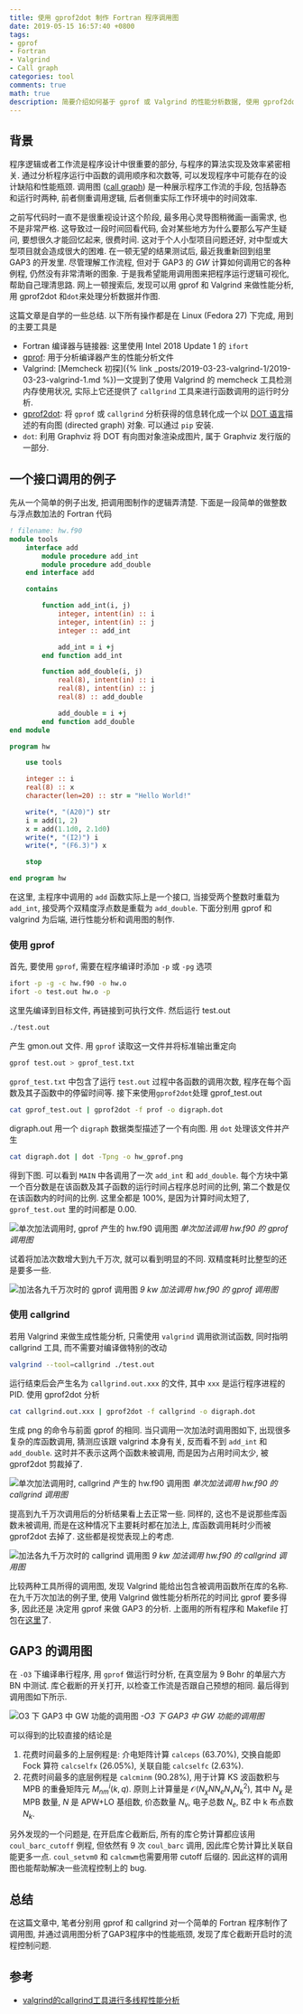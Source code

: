 ```yaml
---
title: 使用 gprof2dot 制作 Fortran 程序调用图
date: 2019-05-15 16:57:40 +0800
tags:
- gprof
- Fortran
- Valgrind
- Call graph
categories: tool
comments: true
math: true
description: 简要介绍如何基于 gprof 或 Valgrind 的性能分析数据, 使用 gprof2dot 和 Graphviz 制作 Fortran 程序的调用图, 以便对 Fortran 程序进行调试和优化.
---
```


## 背景

程序逻辑或者工作流是程序设计中很重要的部分, 与程序的算法实现及效率紧密相关.
通过分析程序运行中函数的调用顺序和次数等, 可以发现程序中可能存在的设计缺陷和性能瓶颈.
调用图 ([call graph](https://en.wikipedia.org/wiki/Call_graph)) 是一种展示程序工作流的手段, 包括静态和运行时两种, 前者侧重调用逻辑, 后者侧重实际工作环境中的时间效率.

之前写代码时一直不是很重视设计这个阶段, 最多用心灵导图稍微画一画需求, 也不是非常严格.
这导致过一段时间回看代码, 会对某些地方为什么要那么写产生疑问,
要想很久才能回忆起来, 很费时间. 这对于个人小型项目问题还好, 对中型或大型项目就会造成很大的困难.
在一顿无望的结果测试后, 最近我重新回到组里 GAP3 的开发里. 尽管理解工作流程,
但对于 GAP3 的 *GW* 计算如何调用它的各种例程, 仍然没有非常清晰的图象.
于是我希望能用调用图来把程序运行逻辑可视化, 帮助自己理清思路.
网上一顿搜索后, 发现可以用 gprof 和 Valgrind 来做性能分析, 用 gprof2dot 和`dot`来处理分析数据并作图.

这篇文章是自学的一些总结. 以下所有操作都是在 Linux (Fedora 27) 下完成, 用到的主要工具是

- Fortran 编译器与链接器: 这里使用 Intel 2018 Update 1 的 `ifort`
- [gprof](https://sourceware.org/binutils/docs/gprof/): 用于分析编译器产生的性能分析文件
- Valgrind: [Memcheck 初探]({% link _posts/2019-03-23-valgrind-1/2019-03-23-valgrind-1.md %})一文提到了使用 Valgrind 的 memcheck 工具检测内存使用状况, 实际上它还提供了 `callgrind` 工具来进行函数调用的运行时分析.
- [gprof2dot](https://github.com/jrfonseca/gprof2dot):
  将 `gprof` 或 `callgrind` 分析获得的信息转化成一个以 [DOT 语言](https://en.wikipedia.org/wiki/DOT_(graph_description_language))描述的有向图 (directed graph) 对象. 可以通过 `pip` 安装.
- `dot`: 利用 Graphviz 将 DOT 有向图对象渲染成图片, 属于 Graphviz 发行版的一部分.

## 一个接口调用的例子

先从一个简单的例子出发, 把调用图制作的逻辑弄清楚. 下面是一段简单的做整数与浮点数加法的 Fortran 代码

```fortran
! filename: hw.f90
module tools
    interface add
        module procedure add_int
        module procedure add_double
    end interface add

    contains

        function add_int(i, j)
            integer, intent(in) :: i
            integer, intent(in) :: j
            integer :: add_int

            add_int = i +j
        end function add_int

        function add_double(i, j)
            real(8), intent(in) :: i
            real(8), intent(in) :: j
            real(8) :: add_double

            add_double = i +j
        end function add_double
end module

program hw

    use tools

    integer :: i
    real(8) :: x
    character(len=20) :: str = "Hello World!"

    write(*, "(A20)") str
    i = add(1, 2)
    x = add(1.1d0, 2.1d0)
    write(*, "(I2)") i
    write(*, "(F6.3)") x

    stop

end program hw
```

在这里, 主程序中调用的 `add` 函数实际上是一个接口, 当接受两个整数时重载为 `add_int`,
接受两个双精度浮点数是重载为 `add_double`.
下面分别用 gprof 和 valgrind 为后端, 进行性能分析和调用图的制作.

### 使用 gprof

首先, 要使用 `gprof`, 需要在程序编译时添加 `-p` 或 `-pg` 选项

```bash
ifort -p -g -c hw.f90 -o hw.o
ifort -o test.out hw.o -p
```

这里先编译到目标文件, 再链接到可执行文件. 然后运行 test.out

```bash
./test.out
```

产生 gmon.out 文件. 用 `gprof` 读取这一文件并将标准输出重定向

```bash
gprof test.out > gprof_test.txt
```

`gprof_test.txt` 中包含了运行 `test.out` 过程中各函数的调用次数, 程序在每个函数及其子函数中的停留时间等.
接下来使用`gprof2dot`处理 gprof_test.out

```bash
cat gprof_test.out | gprof2dot -f prof -o digraph.dot
```

digraph.out 用一个 `digraph` 数据类型描述了一个有向图.
用 `dot` 处理该文件并产生

```bash
cat digraph.dot | dot -Tpng -o hw_gprof.png
```

得到下图. 可以看到 `MAIN` 中各调用了一次 `add_int` 和 `add_double`. 
每个方块中第一个百分数是在该函数及其子函数的运行时间占程序总时间的比例,
第二个数是仅在该函数内的时间的比例.
这里全都是 100%, 是因为计算时间太短了, `gprof_test.out` 里的时间都是 0.00.

![单次加法调用时, gprof 产生的 hw.f90 调用图](hw_gprof.png)
_单次加法调用 hw.f90 的 gprof 调用图_

试着将加法次数增大到九千万次, 就可以看到明显的不同. 双精度耗时比整型的还是要多一些.

![加法各九千万次时的 gprof 调用图](hw_9kw_gprof.png)
_9 kw 加法调用 hw.f90 的 gprof 调用图_

### 使用 callgrind

若用 Valgrind 来做生成性能分析, 只需使用 `valgrind` 调用欲测试函数,
同时指明 callgrind 工具, 而不需要对编译做特别的改动

```bash
valgrind --tool=callgrind ./test.out
```

运行结束后会产生名为 `callgrind.out.xxx` 的文件, 其中 `xxx` 是运行程序进程的 PID.
使用 gprof2dot 分析

```bash
cat callgrind.out.xxx | gprof2dot -f callgrind -o digraph.dot
```

生成 png 的命令与前面 gprof 的相同.
当只调用一次加法时调用图如下, 出现很多复杂的库函数调用,
猜测应该跟 valgrind 本身有关, 反而看不到 `add_int` 和 `add_double`.
这时并不表示这两个函数未被调用, 而是因为占用时间太少, 被 gprof2dot 剪裁掉了.

![单次加法调用时, callgrind 产生的 hw.f90 调用图](hw_callgrind.png)
_单次加法调用 hw.f90 的 callgrind 调用图_

提高到九千万次调用后的分析结果看上去正常一些. 同样的, 这也不是说那些库函数未被调用,
而是在这种情况下主要耗时都在加法上, 库函数调用耗时少而被 gprof2dot 去掉了.
这些都是视觉表现上的考虑.

![加法各九千万次时的 callgrind 调用图](hw_9kw_callgrind.png)
_9 kw 加法调用 hw.f90 的 callgrind 调用图_

比较两种工具所得的调用图, 发现 Valgrind 能给出包含被调用函数所在库的名称.
在九千万次加法的例子里, 使用 Valgrind 做性能分析所花的时间比 gprof 要多得多, 因此还是
决定用 gprof 来做 GAP3 的分析. 上面用的所有程序和 Makefile 打包在[这里](fortran-profile.tar.gz)了.

## GAP3 的调用图

在 `-O3` 下编译串行程序, 用 `gprof` 做运行时分析, 在真空层为 9 Bohr 的单层六方 BN 中测试.
库仑截断的开关打开, 以检查工作流是否跟自己预想的相同. 最后得到调用图如下所示.

![O3 下 GAP3 中 GW 功能的调用图](cg_gap3_O3.png)
_-O3 下 GAP3 中 GW 功能的调用图_

可以得到的比较直接的结论是

1. 花费时间最多的上层例程是: 介电矩阵计算 `calceps` (63.70%), 交换自能即 Fock 算符 `calcselfx` (26.05%), 关联自能 `calcselfc` (2.63%).
2. 花费时间最多的底层例程是 `calcminm` (90.28%), 用于计算 KS 波函数积与 MPB 的重叠矩阵元 $M_{nm}^i(k, q)$.
   原则上计算量是 $\mathcal{O}(N_{\chi} N N_e N_v N_k^2)$,
   其中 $N_{\chi}$ 是 MPB 数量, $N$ 是 APW+LO 基组数, 价态数量 $N_v$, 电子总数 $N_e$, BZ 中 k 布点数 $N_k$.

另外发现的一个问题是, 在开启库仑截断后, 所有的库仑势计算都应该用
`coul_barc_cutoff` 例程, 但依然有 9 次 `coul_barc` 调用,
因此库仑势计算比关联自能更多一点. `coul_setvm0` 和 `calcmwm`也需要用带 cutoff 后缀的.
因此这样的调用图也能帮助解决一些流程控制上的 bug.

## 总结

在这篇文章中, 笔者分别用 gprof 和 callgrind 对一个简单的 Fortran 程序制作了调用图, 并通过调用图分析了GAP3程序中的性能瓶颈, 发现了库仑截断开启时的流程控制问题.

## 参考

- [valgrind的callgrind工具进行多线程性能分析](https://www.cnblogs.com/zengkefu/p/5642991.html)
